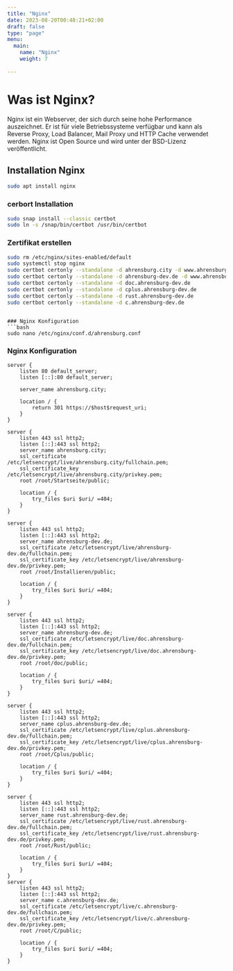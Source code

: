 ```yaml
---
title: "Nginx"
date: 2023-08-20T00:48:21+02:00
draft: false
type: "page"
menu: 
  main:
    name: "Nginx"
    weight: 7
    
---
```


# Was ist Nginx?
Nginx ist ein Webserver, der sich durch seine hohe Performance auszeichnet. Er ist für viele Betriebssysteme verfügbar und kann als Reverse Proxy, Load Balancer, Mail Proxy und HTTP Cache verwendet werden. Nginx ist Open Source und wird unter der BSD-Lizenz veröffentlicht.

## Installation Nginx
```bash
sudo apt install nginx
```

### cerbort Installation
```bash
sudo snap install --classic certbot
sudo ln -s /snap/bin/certbot /usr/bin/certbot
```

### Zertifikat erstellen
```bash
sudo rm /etc/nginx/sites-enabled/default
sudo systemctl stop nginx
sudo certbot certonly --standalone -d ahrensburg.city -d www.ahrensburg.city
sudo certbot certonly --standalone -d ahrensburg-dev.de -d www.ahrensburg-dev.de
sudo certbot certonly --standalone -d doc.ahrensburg-dev.de 
sudo certbot certonly --standalone -d cplus.ahrensburg-dev.de
sudo certbot certonly --standalone -d rust.ahrensburg-dev.de
sudo certbot certonly --standalone -d c.ahrensburg-dev.de
```
```

### Nginx Konfiguration
```bash
sudo nano /etc/nginx/conf.d/ahrensburg.conf
```
### Nginx Konfiguration
```nginx
server {
    listen 80 default_server;
    listen [::]:80 default_server;

    server_name ahrensburg.city;

    location / {
        return 301 https://$host$request_uri;
    }
}

server {
    listen 443 ssl http2;
    listen [::]:443 ssl http2;
    server_name ahrensburg.city;
    ssl_certificate /etc/letsencrypt/live/ahrensburg.city/fullchain.pem;
    ssl_certificate_key /etc/letsencrypt/live/ahrensburg.city/privkey.pem;
    root /root/Startseite/public;

    location / {
        try_files $uri $uri/ =404;
    }
}

server {
    listen 443 ssl http2;
    listen [::]:443 ssl http2;
    server_name ahrensburg-dev.de;
    ssl_certificate /etc/letsencrypt/live/ahrensburg-dev.de/fullchain.pem;
    ssl_certificate_key /etc/letsencrypt/live/ahrensburg-dev.de/privkey.pem;
    root /root/Installieren/public;

    location / {
        try_files $uri $uri/ =404;
    }
}

server {
    listen 443 ssl http2;
    listen [::]:443 ssl http2;
    server_name ahrensburg-dev.de;
    ssl_certificate /etc/letsencrypt/live/doc.ahrensburg-dev.de/fullchain.pem;
    ssl_certificate_key /etc/letsencrypt/live/doc.ahrensburg-dev.de/privkey.pem;
    root /root/doc/public;

    location / {
        try_files $uri $uri/ =404;
    }
}

server {
    listen 443 ssl http2;
    listen [::]:443 ssl http2;
    server_name cplus.ahrensburg-dev.de;
    ssl_certificate /etc/letsencrypt/live/cplus.ahrensburg-dev.de/fullchain.pem;
    ssl_certificate_key /etc/letsencrypt/live/cplus.ahrensburg-dev.de/privkey.pem;
    root /root/Cplus/public;

    location / {
        try_files $uri $uri/ =404;
    }
}

server {
    listen 443 ssl http2;
    listen [::]:443 ssl http2;
    server_name rust.ahrensburg-dev.de;
    ssl_certificate /etc/letsencrypt/live/rust.ahrensburg-dev.de/fullchain.pem;
    ssl_certificate_key /etc/letsencrypt/live/rust.ahrensburg-dev.de/privkey.pem;
    root /root/Rust/public;

    location / {
        try_files $uri $uri/ =404;
    }
}
server {
    listen 443 ssl http2;
    listen [::]:443 ssl http2;
    server_name c.ahrensburg-dev.de;
    ssl_certificate /etc/letsencrypt/live/c.ahrensburg-dev.de/fullchain.pem;
    ssl_certificate_key /etc/letsencrypt/live/c.ahrensburg-dev.de/privkey.pem;
    root /root/C/public;

    location / {
        try_files $uri $uri/ =404;
    }
}


```
